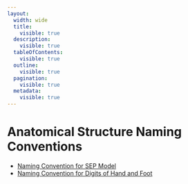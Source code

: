 ```yaml
---
layout:
  width: wide
  title:
    visible: true
  description:
    visible: true
  tableOfContents:
    visible: true
  outline:
    visible: true
  pagination:
    visible: true
  metadata:
    visible: true
---
```


# Anatomical Structure Naming Conventions

* [Naming Convention for SEP Model](../../body-structure/naming-convention-for-sep-model.md)
* [Naming Convention for Digits of Hand and Foot](../../body-structure/naming-convention-for-digits-of-hand-and-foot.md)

